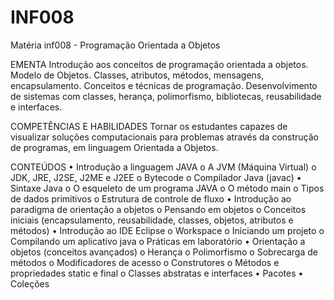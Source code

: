 # INF008
Matéria inf008 - Programação Orientada a Objetos

EMENTA
Introdução aos conceitos de programação orientada a objetos. Modelo de Objetos. Classes, atributos, métodos,
mensagens, encapsulamento. Conceitos e técnicas de programação. Desenvolvimento de sistemas com classes,
herança, polimorfismo, bibliotecas, reusabilidade e interfaces.

COMPETÊNCIAS E HABILIDADES
Tornar os estudantes capazes de visualizar soluções computacionais para problemas através da construção de
programas, em linguagem Orientada a Objetos.

CONTEÚDOS
• Introdução a linguagem JAVA
o A JVM (Máquina Virtual)
o JDK, JRE, J2SE, J2ME e J2EE
o Bytecode
o Compilador Java (javac)
• Sintaxe Java
o O esqueleto de um programa JAVA
o O método main
o Tipos de dados primitivos
o Estrutura de controle de fluxo
• Introdução ao paradigma de orientação a objetos
o Pensando em objetos
o Conceitos iniciais (encapsulamento, reusabilidade, classes, objetos, atributos e métodos)
• Introdução ao IDE Eclipse
o Workspace
o Iniciando um projeto
o Compilando um aplicativo java
o Práticas em laboratório
• Orientação a objetos (conceitos avançados)
o Herança
o Polimorfismo
o Sobrecarga de métodos
o Modificadores de acesso
o Construtores
o Métodos e propriedades static e final
o Classes abstratas e interfaces
• Pacotes
• Coleções
